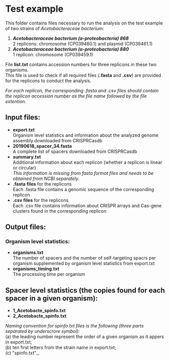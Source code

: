 # Test example

This folder contains files necessary to run the analysis on the test example of two strains of _Acetobacteraceae bacterium_:

1. ***Acetobacteraceae bacterium (a-proteobacteria) 868*** <br>
2 replicons: chromosome (CP039460.1) and plasmid (CP039461.1)
2. ***Acetobacteraceae bacterium (a-proteobacteria) 880*** <br>
1 replicon: chromosome (CP039459.1)


File __list.txt__ contains accession numbers for three replicons in these two organisms.<br>
This file is used to check if all required files (__.fasta__ and __.csv__) are provided for the replicons to conduct the analysis.

_For each replicon, the corresponding .fasta and .csv files should contain the replicon accession number as the file name followed by the file extention._


## Input files:
* __export.txt__ <br>
Organism level statistics and information about the analyzed genome assembly downloaded from CRISPRCasdb 
* __20190618_spacer_34.fasta__ <br>
A complete list of spacers downloaded from CRISPRCasdb
* __summary.txt__ <br> 
Additional information about each replicon (whether a replicon is linear or circular)<br>
_This information is missing from fasta format files and needs to be obtained from NCBI separately._
* __.fasta files__ for the replicons <br>
Each .fasta file contains a genomic sequence of the corresponding replicon 
* __.csv files__ for the replicons <br>
Each .csv file contains information about CRISPR arrays and Cas-gene clusters found in the corresponding replicon

## Output files:

### Organism level statistics:
* __organisms.txt__ <br>
The number of spacers and the number of self-targeting spacrs per organism supplemented by organism level statistics from export.txt
* __organisms_timing.txt__ <br>
The processing time per organism

## Spacer level statistics (the copies found for each spacer in a given organism):
* __1_Acetobacte_spinfo.txt__
* __2_Acetobacte_spinfo.txt__ 

_Naming convention for spinfo.txt files is the following (three parts separated by underscrore symbol):_ <br>
(a) the leading number represent the order of a given organism as it appers in export.txt;<br>
(b) ten first letters from the strain name in export.txt;<br>
(c) "spinfo.txt"._



